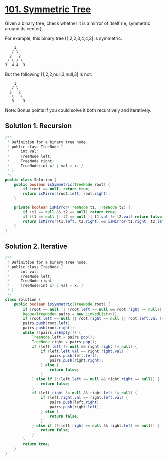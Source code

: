 # [101. Symmetric Tree](https://leetcode.com/problems/symmetric-tree/description/)

Given a binary tree, check whether it is a mirror of itself (ie, symmetric around its center).

For example, this binary tree [1,2,2,3,4,4,3] is symmetric:

```
    1
   / \
  2   2
 / \ / \
3  4 4  3
```

But the following [1,2,2,null,3,null,3] is not:

```
    1
   / \
  2   2
   \   \
   3    3
```

Note:
Bonus points if you could solve it both recursively and iteratively.

## Solution 1. Recursion

```java
/**
 * Definition for a binary tree node.
 * public class TreeNode {
 *     int val;
 *     TreeNode left;
 *     TreeNode right;
 *     TreeNode(int x) { val = x; }
 * }
 */
public class Solution {
    public boolean isSymmetric(TreeNode root) {
        if (root == null) return true;
        return isMirror(root.left, root.right);
    }

    private boolean isMirror(TreeNode t1, TreeNode t2) {
        if (t1 == null && t2 == null) return true;
        if (t1 == null || t2 == null || t1.val != t2.val) return false;
        return isMirror(t1.left, t2.right) && isMirror(t1.right, t2.left);
    }
}
```

## Solution 2. Iterative

```java
/**
 * Definition for a binary tree node.
 * public class TreeNode {
 *     int val;
 *     TreeNode left;
 *     TreeNode right;
 *     TreeNode(int x) { val = x; }
 * }
 */
class Solution {
    public boolean isSymmetric(TreeNode root) {
        if (root == null || (root.left == null && root.right == null)) return true;
        Deque<TreeNode> pairs = new LinkedList<>();
        if (root.left == null || root.right == null || root.left.val != root.right.val) return false;
        pairs.push(root.left);
        pairs.push(root.right);
        while (!pairs.isEmpty()) {
            TreeNode left = pairs.pop();
            TreeNode right = pairs.pop();
            if (left.left != null && right.right != null) {
                if (left.left.val == right.right.val) {
                    pairs.push(left.left);
                    pairs.push(right.right);
                } else {
                    return false;
                }
            } else if (!(left.left == null && right.right == null)) {
                return false;
            }
            if (left.right != null && right.left != null) {
                if (left.right.val == right.left.val) {
                    pairs.push(left.right);
                    pairs.push(right.left);
                } else {
                    return false;
                }
            } else if (!(left.right == null && right.left == null)) {
                return false;
            }
        }
        return true;
    }
}
```
